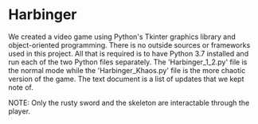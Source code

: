 # Harbinger

We created a video game using Python's Tkinter graphics library and object-oriented programming. There is no outside sources or frameworks used in this project. All that is required is to have Python 3.7 installed and run each of the two Python files separately. The 'Harbinger_1_2.py' file is the normal mode while the 'Harbinger_Khaos.py' file is the more chaotic version of the game. The text document is a list of updates that we kept note of.

NOTE: Only the rusty sword and the skeleton are interactable through the player.
